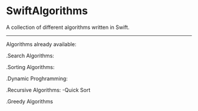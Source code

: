 # SwiftAlgorithms
A collection of different algorithms written in Swift.



******************************************************
Algorithms already available:

.Search Algorithms:

.Sorting Algorithms:

.Dynamic Proghramming:

.Recursive Algorithms:
      -Quick Sort

.Greedy Algorithms
